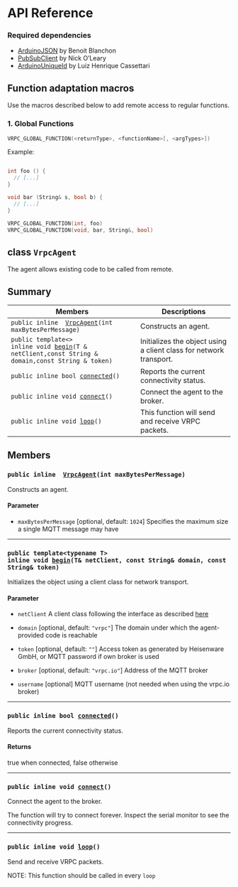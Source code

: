 # API Reference

### Required dependencies

- [ArduinoJSON](https://arduinojson.org/?utm_source=meta&utm_medium=library.properties) by Benoit Blanchon
- [PubSubClient](https://pubsubclient.knolleary.net) by Nick O’Leary
- [ArduinoUniqueId](https://github.com/ricaun/ArduinoUniqueID) by Luiz Henrique Cassettari

## Function adaptation macros

Use the macros described below to add remote access to regular functions.

### 1. Global Functions

```c++
VRPC_GLOBAL_FUNCTION(<returnType>, <functionName>[, <argTypes>])
```

Example:

```c++

int foo () {
  // [...]
}

void bar (String& s, bool b) {
  // [...]
}

VRPC_GLOBAL_FUNCTION(int, foo)
VRPC_GLOBAL_FUNCTION(void, bar, String&, bool)
```

## class `VrpcAgent`

The agent allows existing code to be called from remote.

## Summary

 Members                        | Descriptions
--------------------------------|---------------------------------------------
`public inline  `[`VrpcAgent`](#classVrpcAgent_1ace51d7fc67e6cca3db088b229292ded7)`(int maxBytesPerMessage)` | Constructs an agent.
`public template<>`  <br/>`inline void `[`begin`](#classVrpcAgent_1a5bcc3d82db137a8d4dd37f55ce83d53e)`(T & netClient,const String & domain,const String & token)` | Initializes the object using a client class for network transport.
`public inline bool `[`connected`](#classVrpcAgent_1aef4609a41a89bf7602011cca1fff5057)`()` | Reports the current connectivity status.
`public inline void `[`connect`](#classVrpcAgent_1afa4e6b81fcb0a990d5747b986adeecdb)`()` | Connect the agent to the broker.
`public inline void `[`loop`](#classVrpcAgent_1a89c5b7c6a84bccc8470b4bb8ff29a4ff)`()` | This function will send and receive VRPC packets.

## Members

### `public inline  `[`VrpcAgent`](#classVrpcAgent_1ace51d7fc67e6cca3db088b229292ded7)`(int maxBytesPerMessage)`

Constructs an agent.

#### Parameter

* `maxBytesPerMessage` [optional, default: `1024`] Specifies the maximum size a single MQTT message may have

- - -

### `public template<typename T>`  <br/>`inline void `[`begin`](#classVrpcAgent_1a5bcc3d82db137a8d4dd37f55ce83d53e)`(T& netClient, const String& domain, const String& token)`

Initializes the object using a client class for network transport.

#### Parameter

* `netClient` A client class following the interface as described [here](https://www.arduino.cc/en/Reference/ClientConstructor)

* `domain` [optional, default: `"vrpc"`] The domain under which the agent-provided code is reachable

* `token` [optional, default: `""`] Access token as generated by Heisenware GmbH, or MQTT password if own broker is used

* `broker` [optional, default: `"vrpc.io"`] Address of the MQTT broker

* `username` [optional] MQTT username (not needed when using the vrpc.io broker)

- - -

### `public inline bool `[`connected`](#classVrpcAgent_1aef4609a41a89bf7602011cca1fff5057)`()`

Reports the current connectivity status.

#### Returns

true when connected, false otherwise

- - -

### `public inline void `[`connect`](#classVrpcAgent_1afa4e6b81fcb0a990d5747b986adeecdb)`()`

Connect the agent to the broker.

The function will try to connect forever. Inspect the serial monitor to see the connectivity progress.

- - -

### `public inline void `[`loop`](#classVrpcAgent_1a89c5b7c6a84bccc8470b4bb8ff29a4ff)`()`

Send and receive VRPC packets.

NOTE: This function should be called in every `loop`
